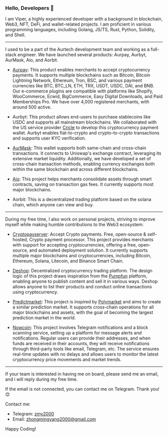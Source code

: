 ### Hello, Developers 👋

I am Viper, a highly experienced developer with a background in blockchain, Web3, NFT, DeFi, and wallet-related projects. I am proficient in various programming languages, including Golang, JS/TS, Rust, Python, Solidity, and Shell.

---

I used to be a part of the Aurtech development team and working as a full-stack engineer. We have launched several products: Aurpay, Aurbyt, AurMask, Aio, and Aorbit.

- [Aurpay](https://aurpay.net): This product enables merchants to accept cryptocurrency payments. It supports multiple blockchains such as Bitcoin, Bitcoin Lightning Network, Ethereum, Tron, BSC, and various payment currencies like BTC, BTC_LN, ETH, TRX, USDT, USDC, DAI, and BNB. Our e-commerce plugins are compatible with platforms like Shopify, WooCommerce, Ecwid, BigCommerce, Easy Digital Downloads, and Paid Memberships Pro. We have over 4,000 registered merchants, with around 500 active.

- Aurbyt: This product allows end-users to purchase stablecoins like USDC and supports all mainstream blockchains. We collaborated with the US service provider [Cricle](https://www.circle.com/en/usdc) to develop this cryptocurrency payment wallet. Aurbyt enables fiat-to-crypto and crypto-to-crypto transactions and supports user KYC verification.

- [AurMask](https://aurmask.net/): This wallet supports both same-chain and cross-chain transactions. It connects to Uniswap's exchange contract, leveraging its extensive market liquidity. Additionally, we have developed a set of cross-chain transaction methods, enabling currency exchanges both within the same blockchain and across different blockchains.

- [Aio](https://aio.cash): This project helps merchants consolidate assets through smart contracts, saving on transaction gas fees. It currently supports most major blockchains.

- Aorbit: This is a decentralized trading platform based on the solana chain, which anyone can view and buy.

---

During my free time, I also work on personal projects, striving to improve myself while making humble contributions to the Web3 ecosystem:

- [Cryptopayserver](https://github.com/cryptopayserver00/cryptopayserver): Accept Crypto payments. Free, open-source & self-hosted, Crypto payment processor. This project provides merchants with support for accepting cryptocurrencies, offering a free, open-source, and automated deployment solution. It currently supports multiple major blockchains and cryptocurrencies, including Bitcoin, Ethereum, Solana, Litecoin, and Binance Smart Chain.

- [Deshop](https://github.com/deshopfun/deshop): Decentralized cryptocurrency trading platform. The design logic of this project draws inspiration from the [Pumpfun](https://pump.fun) platform, enabling anyone to publish content and sell it in various ways. Deshop allows anyone to list their products and conduct online transactions using cryptocurrency.

- [Predictmarket](https://github.com/viper-00/predictmarket): This project is inspired by [Polymarket](https://polymarket.com) and aims to create a similar prediction market. It supports cross-chain operations for all major blockchains and assets, with the goal of becoming the largest prediction market in the world.

- [Nowcoin](https://github.com/viper-00/nowcoin): This project involves Telegram notifications and a block scanning service, setting up a platform for message alerts and notifications. Regular users can provide their addresses, and when funds are received in their accounts, they will receive notifications through third-party tools like email, Telegram, etc. The service ensures real-time updates with no delays and allows users to monitor the latest cryptocurrency price movements and market trends.

---

If your team is interested in having me on board, please send me an email, and i will reply during my free time. 

If the email is not connected, you can contact me on Telegram. Thank you! 😊

Contact me:

- Telegram: [zmy2000](https://t.me/zmy2000)
- Email: zhongmingyang2000@gmail.com

Happy Coding!
